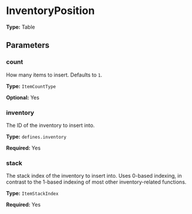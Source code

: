 # InventoryPosition

**Type:** Table

## Parameters

### count

How many items to insert. Defaults to `1`.

**Type:** `ItemCountType`

**Optional:** Yes

### inventory

The ID of the inventory to insert into.

**Type:** `defines.inventory`

**Required:** Yes

### stack

The stack index of the inventory to insert into. Uses 0-based indexing, in contrast to the 1-based indexing of most other inventory-related functions.

**Type:** `ItemStackIndex`

**Required:** Yes

